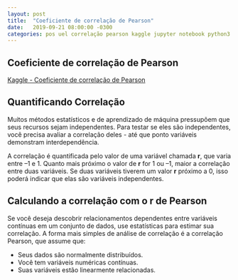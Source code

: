 ```yaml
---
layout: post
title:  "Coeficiente de correlação de Pearson"
date:   2019-09-21 08:00:00 -0300
categories: pos uel correlação pearson kaggle jupyter notebook python3 2019
---
```

## Coeficiente de correlação de Pearson 

[Kaggle - Coeficiente de correlação de Pearson](https://www.kaggle.com/marcqueiroz/coeficiente-de-correla-o-de-pearson)

## Quantificando Correlação

Muitos métodos estatísticos e de aprendizado de máquina pressupõem que seus recursos sejam independentes. Para testar se eles são independentes, você precisa avaliar a correlação deles - até que ponto
variáveis demonstram interdependência. 

A correlação é quantificada pelo valor de uma variável chamada **r**, que varia entre –1
e 1. Quanto mais próximo o valor de **r** for 1 ou –1, maior a correlação entre duas
variáveis. Se duas variáveis tiverem um valor **r** próximo a 0, isso poderá indicar que elas são
variáveis independentes.

## Calculando a correlação com o r de Pearson

Se você deseja descobrir relacionamentos dependentes entre variáveis contínuas em um conjunto de dados,
use estatísticas para estimar sua correlação. A forma mais simples de análise de correlação é a 
correlação Pearson, que assume que:
* Seus dados são normalmente distribuídos.
* Você tem variáveis numéricas contínuas.
* Suas variáveis estão linearmente relacionadas.
